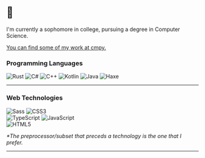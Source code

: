 # 👋

I'm currently a sophomore in college, pursuing a degree in Computer Science.

[You can find some of my work at cmpy.](https://github.com/cmpycc)  

### Programming Languages

![Rust](https://img.shields.io/badge/-Rust-000000?&logo=rust)
![C#](https://img.shields.io/badge/-C%23-239120?&logo=csharp)
![C++](https://img.shields.io/badge/-C%2B%2B-00599C?&logo=c%2B%2B)
![Kotlin](https://img.shields.io/badge/-Kotlin-222?&logo=kotlin) ![Java](https://img.shields.io/badge/-Java-007396?&logo=java)
![Haxe](https://img.shields.io/badge/-Haxe-222?&logo=haxe)

---

### Web Technologies

![Sass](https://img.shields.io/badge/-Sass%2FScss-222?&logo=sass) ![CSS3](https://img.shields.io/badge/-CSS-222?&logo=css3)  
![TypeScript](https://img.shields.io/badge/-TypeScript-222?&logo=typescript) ![JavaScript](https://img.shields.io/badge/-JavaScript-222?&logo=javascript)  
![HTML5](https://img.shields.io/badge/-HTML5-222?&logo=html5)

*\*The preprocessor/subset that preceds a technology is the one that I prefer.*

---
